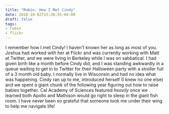 ```yaml
---
title: "Robin: How I Met Cindy"
date: 2018-10-02T15:20:55-04:00
draft: false
tags:
- robin
- flickr
---
```



I remember how I met Cindy! I haven't known her as long as most of you. Joshua had worked with her at Flickr and was currently working with Matt at Twitter, and we were living in Berkeley while I was on sabbatical. I had given birth like a month before Cindy did, and I was standing awkwardly in a queue waiting to get in to Twitter for their Halloween party with a stroller full of a 3 month old baby. I normally live in Wisconsin and had no idea what was happening. Cindy ran up to me, introduced herself (I knew no one else) and we spent a giant chunk of the following year figuring out how to raise babies together. Cal Academy of Sciences featured *heavily* once we learned both Apollo and Mathison would go right to sleep in the giant fish room. I have never been so grateful that someone took me under their wing to help me navigate life!
